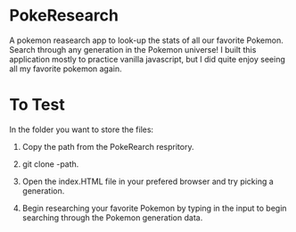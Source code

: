 # PokeResearch

A pokemon reasearch app to look-up the stats of all our favorite Pokemon. Search through any generation in the Pokemon universe! I built this application mostly to practice vanilla javascript, but I did quite enjoy seeing all my favorite pokemon again.

# To Test

In the folder you want to store the files:

1. Copy the path from the PokeRearch respritory.

2. git clone -path.

3. Open the index.HTML file in your prefered browser and try picking a generation.

4. Begin researching your favorite Pokemon by typing in the input to begin searching through the Pokemon generation data.
